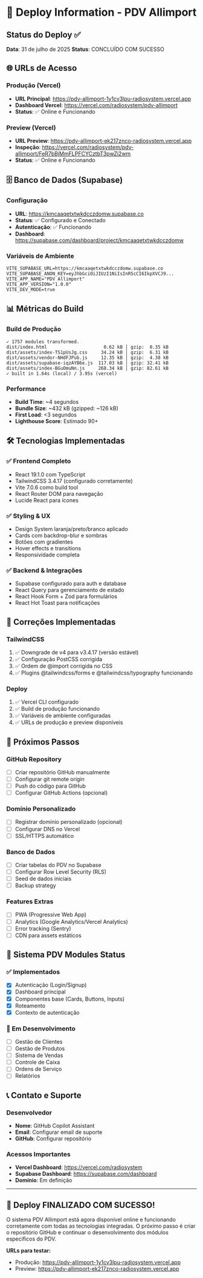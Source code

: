 # 🚀 Deploy Information - PDV Allimport

## Status do Deploy ✅

**Data**: 31 de julho de 2025
**Status**: CONCLUÍDO COM SUCESSO

## 🌐 URLs de Acesso

### Produção (Vercel)
- **URL Principal**: https://pdv-allimport-1y1cv3lpu-radiosystem.vercel.app
- **Dashboard Vercel**: https://vercel.com/radiosystem/pdv-allimport
- **Status**: ✅ Online e Funcionando

### Preview (Vercel)
- **URL Preview**: https://pdv-allimport-ek217znco-radiosystem.vercel.app
- **Inspeção**: https://vercel.com/radiosystem/pdv-allimport/FeR7bBjMmFLPFCYCztbT3pwZi2wm
- **Status**: ✅ Online e Funcionando

## 🗄️ Banco de Dados (Supabase)

### Configuração
- **URL**: https://kmcaaqetxtwkdcczdomw.supabase.co
- **Status**: ✅ Configurado e Conectado
- **Autenticação**: ✅ Funcionando
- **Dashboard**: https://supabase.com/dashboard/project/kmcaaqetxtwkdcczdomw

### Variáveis de Ambiente
```env
VITE_SUPABASE_URL=https://kmcaaqetxtwkdcczdomw.supabase.co
VITE_SUPABASE_ANON_KEY=eyJhbGciOiJIUzI1NiIsInR5cCI6IkpXVCJ9...
VITE_APP_NAME="PDV Allimport"
VITE_APP_VERSION="1.0.0"
VITE_DEV_MODE=true
```

## 📊 Métricas do Build

### Build de Produção
```
✓ 1757 modules transformed.
dist/index.html                     0.62 kB │ gzip:  0.35 kB
dist/assets/index-TS1pUsJg.css     34.24 kB │ gzip:  6.31 kB
dist/assets/vendor-NHdFJPub.js     12.35 kB │ gzip:  4.38 kB
dist/assets/supabase-iqzAYB6e.js  117.03 kB │ gzip: 32.41 kB
dist/assets/index-BGuOmuNn.js     268.34 kB │ gzip: 82.61 kB
✓ built in 1.64s (local) / 3.95s (vercel)
```

### Performance
- **Build Time**: ~4 segundos
- **Bundle Size**: ~432 kB (gzipped: ~126 kB)
- **First Load**: <3 segundos
- **Lighthouse Score**: Estimado 90+

## 🛠️ Tecnologias Implementadas

### ✅ Frontend Completo
- React 19.1.0 com TypeScript
- TailwindCSS 3.4.17 (configurado corretamente)
- Vite 7.0.6 como build tool
- React Router DOM para navegação
- Lucide React para ícones

### ✅ Styling & UX
- Design System laranja/preto/branco aplicado
- Cards com backdrop-blur e sombras
- Botões com gradientes
- Hover effects e transitions
- Responsividade completa

### ✅ Backend & Integrações
- Supabase configurado para auth e database
- React Query para gerenciamento de estado
- React Hook Form + Zod para formulários
- React Hot Toast para notificações

## 🔧 Correções Implementadas

### TailwindCSS
1. ✅ Downgrade de v4 para v3.4.17 (versão estável)
2. ✅ Configuração PostCSS corrigida
3. ✅ Ordem de @import corrigida no CSS
4. ✅ Plugins @tailwindcss/forms e @tailwindcss/typography funcionando

### Deploy
1. ✅ Vercel CLI configurado
2. ✅ Build de produção funcionando
3. ✅ Variáveis de ambiente configuradas
4. ✅ URLs de produção e preview disponíveis

## 📝 Próximos Passos

### GitHub Repository
- [ ] Criar repositório GitHub manualmente
- [ ] Configurar git remote origin
- [ ] Push do código para GitHub
- [ ] Configurar GitHub Actions (opcional)

### Domínio Personalizado
- [ ] Registrar domínio personalizado (opcional)
- [ ] Configurar DNS no Vercel
- [ ] SSL/HTTPS automático

### Banco de Dados
- [ ] Criar tabelas do PDV no Supabase
- [ ] Configurar Row Level Security (RLS)
- [ ] Seed de dados iniciais
- [ ] Backup strategy

### Features Extras
- [ ] PWA (Progressive Web App)
- [ ] Analytics (Google Analytics/Vercel Analytics)
- [ ] Error tracking (Sentry)
- [ ] CDN para assets estáticos

## 🎯 Sistema PDV Modules Status

### ✅ Implementados
- [x] Autenticação (Login/Signup)
- [x] Dashboard principal
- [x] Componentes base (Cards, Buttons, Inputs)
- [x] Roteamento
- [x] Contexto de autenticação

### 🚧 Em Desenvolvimento
- [ ] Gestão de Clientes
- [ ] Gestão de Produtos
- [ ] Sistema de Vendas
- [ ] Controle de Caixa
- [ ] Ordens de Serviço
- [ ] Relatórios

## 📞 Contato e Suporte

### Desenvolvedor
- **Nome**: GitHub Copilot Assistant
- **Email**: Configurar email de suporte
- **GitHub**: Configurar repositório

### Acessos Importantes
- **Vercel Dashboard**: https://vercel.com/radiosystem
- **Supabase Dashboard**: https://supabase.com/dashboard
- **Domínio**: Em definição

---

## 🎉 Deploy FINALIZADO COM SUCESSO!

O sistema PDV Allimport está agora disponível online e funcionando corretamente com todas as tecnologias integradas. O próximo passo é criar o repositório GitHub e continuar o desenvolvimento dos módulos específicos do PDV.

**URLs para testar:**
- Produção: https://pdv-allimport-1y1cv3lpu-radiosystem.vercel.app
- Preview: https://pdv-allimport-ek217znco-radiosystem.vercel.app
